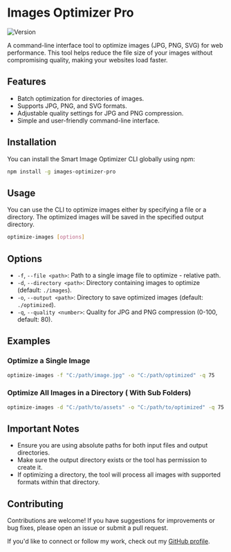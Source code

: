# Images Optimizer Pro

![Version](https://img.shields.io/npm/v/images-optimizer-pro)

A command-line interface tool to optimize images (JPG, PNG, SVG) for web performance. This tool helps reduce the file size of your images without compromising quality, making your websites load faster.

## Features

- Batch optimization for directories of images.
- Supports JPG, PNG, and SVG formats.
- Adjustable quality settings for JPG and PNG compression.
- Simple and user-friendly command-line interface.

## Installation

You can install the Smart Image Optimizer CLI globally using npm:

```bash
npm install -g images-optimizer-pro
```

## Usage

You can use the CLI to optimize images either by specifying a file or a directory. The optimized images will be saved in the specified output directory.

```bash
optimize-images [options]
```

## Options

- `-f`, `--file <path>`: Path to a single image file to optimize - relative path.
- `-d`, `--directory <path>`: Directory containing images to optimize (default: `./images`).
- `-o`, `--output <path>`: Directory to save optimized images (default: `./optimized`).
- `-q`, `--quality <number>`: Quality for JPG and PNG compression (0-100, default: 80).

## Examples

### Optimize a Single Image

```bash
optimize-images -f "C:/path/image.jpg" -o "C:/path/optimized" -q 75
```

### Optimize All Images in a Directory ( With Sub Folders)

```bash
optimize-images -d "C:/path/to/assets" -o "C:/path/to/optimized" -q 75
```

## Important Notes

- Ensure you are using absolute paths for both input files and output directories.
- Make sure the output directory exists or the tool has permission to create it.
- If optimizing a directory, the tool will process all images with supported formats within that directory.

## Contributing

Contributions are welcome! If you have suggestions for improvements or bug fixes, please open an issue or submit a pull request.

If you'd like to connect or follow my work, check out my [GitHub profile](https://github.com/vigneshpamu).
